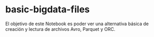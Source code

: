# basic-bigdata-files
El objetivo de este Notebook es poder ver una alternativa básica de creación y lectura de archivos Avro, Parquet y ORC.
